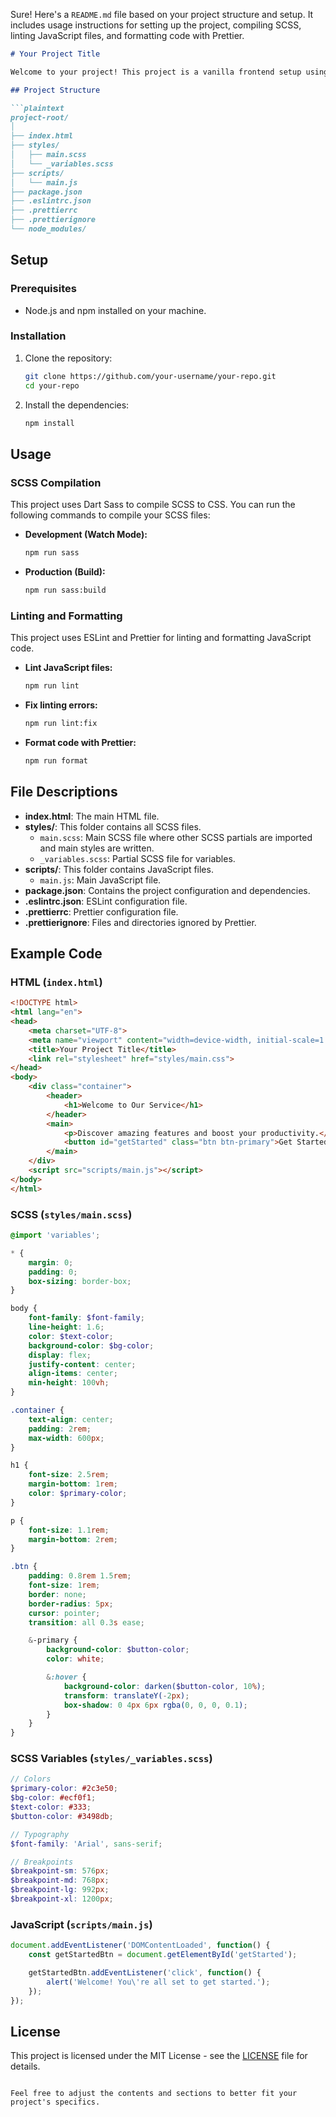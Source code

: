 Sure! Here's a `README.md` file based on your project structure and setup. It includes usage instructions for setting up the project, compiling SCSS, linting JavaScript files, and formatting code with Prettier.

```markdown
# Your Project Title

Welcome to your project! This project is a vanilla frontend setup using HTML, SCSS, and JavaScript without any build tools or bundlers.

## Project Structure

```plaintext
project-root/
│
├── index.html
├── styles/
│   ├── main.scss
│   └── _variables.scss
├── scripts/
│   └── main.js
├── package.json
├── .eslintrc.json
├── .prettierrc
├── .prettierignore
└── node_modules/
```

## Setup

### Prerequisites

- Node.js and npm installed on your machine.

### Installation

1. Clone the repository:
    ```sh
    git clone https://github.com/your-username/your-repo.git
    cd your-repo
    ```

2. Install the dependencies:
    ```sh
    npm install
    ```

## Usage

### SCSS Compilation

This project uses Dart Sass to compile SCSS to CSS. You can run the following commands to compile your SCSS files:

- **Development (Watch Mode):**
    ```sh
    npm run sass
    ```

- **Production (Build):**
    ```sh
    npm run sass:build
    ```

### Linting and Formatting

This project uses ESLint and Prettier for linting and formatting JavaScript code.

- **Lint JavaScript files:**
    ```sh
    npm run lint
    ```

- **Fix linting errors:**
    ```sh
    npm run lint:fix
    ```

- **Format code with Prettier:**
    ```sh
    npm run format
    ```

## File Descriptions

- **index.html**: The main HTML file.
- **styles/**: This folder contains all SCSS files.
    - `main.scss`: Main SCSS file where other SCSS partials are imported and main styles are written.
    - `_variables.scss`: Partial SCSS file for variables.
- **scripts/**: This folder contains JavaScript files.
    - `main.js`: Main JavaScript file.
- **package.json**: Contains the project configuration and dependencies.
- **.eslintrc.json**: ESLint configuration file.
- **.prettierrc**: Prettier configuration file.
- **.prettierignore**: Files and directories ignored by Prettier.

## Example Code

### HTML (`index.html`)

```html
<!DOCTYPE html>
<html lang="en">
<head>
    <meta charset="UTF-8">
    <meta name="viewport" content="width=device-width, initial-scale=1.0">
    <title>Your Project Title</title>
    <link rel="stylesheet" href="styles/main.css">
</head>
<body>
    <div class="container">
        <header>
            <h1>Welcome to Our Service</h1>
        </header>
        <main>
            <p>Discover amazing features and boost your productivity.</p>
            <button id="getStarted" class="btn btn-primary">Get Started</button>
        </main>
    </div>
    <script src="scripts/main.js"></script>
</body>
</html>
```

### SCSS (`styles/main.scss`)

```scss
@import 'variables';

* {
    margin: 0;
    padding: 0;
    box-sizing: border-box;
}

body {
    font-family: $font-family;
    line-height: 1.6;
    color: $text-color;
    background-color: $bg-color;
    display: flex;
    justify-content: center;
    align-items: center;
    min-height: 100vh;
}

.container {
    text-align: center;
    padding: 2rem;
    max-width: 600px;
}

h1 {
    font-size: 2.5rem;
    margin-bottom: 1rem;
    color: $primary-color;
}

p {
    font-size: 1.1rem;
    margin-bottom: 2rem;
}

.btn {
    padding: 0.8rem 1.5rem;
    font-size: 1rem;
    border: none;
    border-radius: 5px;
    cursor: pointer;
    transition: all 0.3s ease;

    &-primary {
        background-color: $button-color;
        color: white;

        &:hover {
            background-color: darken($button-color, 10%);
            transform: translateY(-2px);
            box-shadow: 0 4px 6px rgba(0, 0, 0, 0.1);
        }
    }
}
```

### SCSS Variables (`styles/_variables.scss`)

```scss
// Colors
$primary-color: #2c3e50;
$bg-color: #ecf0f1;
$text-color: #333;
$button-color: #3498db;

// Typography
$font-family: 'Arial', sans-serif;

// Breakpoints
$breakpoint-sm: 576px;
$breakpoint-md: 768px;
$breakpoint-lg: 992px;
$breakpoint-xl: 1200px;
```

### JavaScript (`scripts/main.js`)

```js
document.addEventListener('DOMContentLoaded', function() {
    const getStartedBtn = document.getElementById('getStarted');

    getStartedBtn.addEventListener('click', function() {
        alert('Welcome! You\'re all set to get started.');
    });
});
```

## License

This project is licensed under the MIT License - see the [LICENSE](LICENSE) file for details.
```

Feel free to adjust the contents and sections to better fit your project's specifics.